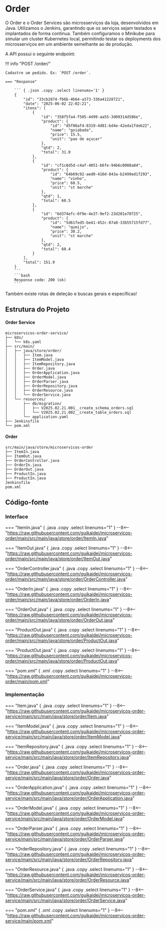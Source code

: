# Order

O Order e o Order Services são microsserviços da loja, desenvolvidos em Java. Utilizamos o Jenkins, garantindo que os serviços sejam testados e implantados de forma contínua. Também configuramos o Minikube para simular um cluster Kubernetes local, permitindo testar os deployments dos microsserviços em um ambiente semelhante ao de produção.

A API possui o seguinte endpoint:

!!! info "POST /order/"

    Cadastre um pedido. Ex: `POST /order`.

    === "Response"

        ``` { .json .copy .select linenums='1' }
        {
            "id": "33cb2874-f66b-4b64-a373-336a41228721",
            "date": "2025-06-02 22:02:21",
            "itens": [
                {
                    "id": "358f5fa4-f505-4499-aa55-3d09314d586e",
                    "product": {
                        "id": "d5f06af4-8319-4d81-bd4e-42eda1fdeb22",
                        "name": "goiabada",
                        "price": 15.5,
                        "unit": "pao de açucar"
                    },
                    "qtd": 2,
                    "total": 31.0
                },
                {
                    "id": "cf1c8d5d-c4af-4051-b6fe-94b6c0008a84",
                    "product": {
                        "id": "64b69c92-aed0-410d-843a-b2499ed1f293",
                        "name": "vinho",
                        "price": 60.5,
                        "unit": "st marche"
                    },
                    "qtd": 1,
                    "total": 60.5
                },
                {
                    "id": "6d374efc-0f9e-4e37-9ef2-23d201e70725",
                    "product": {
                        "id": "5d61fed5-be41-452c-87a8-33b55715fd77",
                        "name": "queijo",
                        "price": 30.2,
                        "unit": "st marche"
                    },
                    "qtd": 2,
                    "total": 60.4
                }
            ],
            "total": 151.9
        }
        ```
        ```bash
        Response code: 200 (ok)
        ```

Também existe rotas de deleção e buscas gerais e específicas!

## Estrutura do Projeto

#### Order Service

```
microservicos-order-service/
├── k8s/
│   └── k8s.yaml
├── src/main/
│   ├── java/store/order/
│   │   ├── Item.java
│   │   ├── ItemModel.java
│   │   ├── ItemRepository.java
│   │   ├── Order.java
│   │   ├── OrderApplication.java
│   │   ├── OrderModel.java
│   │   ├── OrderParser.java
│   │   ├── OrderRepository.java
│   │   ├── OrderResource.java
│   │   └── OrderService.java
│   └── resources/
│       ├── db/migration/
│       │   ├── V2025.02.21.001__create_schema_orders.sql
│       │   └── V2025.02.21.002__create_table_orders.sql
│       └── application.yaml
├── Jenkinsfile
└── pom.xml
```

#### Order

```
src/main/java/store/microservicos-order
├── ItemIn.java
├── ItemOut.java
├── OrderController.java
├── OrderIn.java
├── OrderOut.java
├── ProductIn.java
├── ProductIn.java
Jenkinsfile
pom.xml
```

## Código-fonte

### Interface

=== "ItemIn.java" { .java .copy .select linenums="1" } --8<-- "https://raw.githubusercontent.com/guikaidei/microservicos-order/main/src/main/java/store/order/ItemIn.java"

=== "ItemOut.java" { .java .copy .select linenums="1" } --8<-- "https://raw.githubusercontent.com/guikaidei/microservicos-order/main/src/main/java/store/order/ItemOut.java"

=== "OrderController.java" { .java .copy .select linenums="1" } --8<-- "https://raw.githubusercontent.com/guikaidei/microservicos-order/main/src/main/java/store/order/OrderController.java"

=== "OrderIn.java" { .java .copy .select linenums="1" } --8<-- "https://raw.githubusercontent.com/guikaidei/microservicos-order/main/src/main/java/store/order/OrderIn.java"    

=== "OrderOut.java" { .java .copy .select linenums="1" } --8<-- "https://raw.githubusercontent.com/guikaidei/microservicos-order/main/src/main/java/store/order/OrderOut.java"

=== "ProductOut.java" { .java .copy .select linenums="1" } --8<-- "https://raw.githubusercontent.com/guikaidei/microservicos-order/main/src/main/java/store/order/ProductOut.java"

=== "ProductOut.java" { .java .copy .select linenums="1" } --8<-- "https://raw.githubusercontent.com/guikaidei/microservicos-order/main/src/main/java/store/order/ProductOut.java"

=== "pom.xml" { .xml .copy .select linenums="1" } --8<-- "https://raw.githubusercontent.com/guikaidei/microservicos-order/main/pom.xml"

### Implementação

=== "Item.java" { .java .copy .select linenums="1" } --8<-- "https://raw.githubusercontent.com/guikaidei/microservicos-order-service/main/src/main/java/store/order/Item.java"

=== "ItemModel.java" { .java .copy .select linenums="1" } --8<-- "https://raw.githubusercontent.com/guikaidei/microservicos-order-service/main/src/main/java/store/order/ItemModel.java"

=== "ItemRepository.java" { .java .copy .select linenums="1" } --8<-- "https://raw.githubusercontent.com/guikaidei/microservicos-order-service/main/src/main/java/store/order/ItemRepository.java"

=== "Order.java" { .java .copy .select linenums="1" } --8<-- "https://raw.githubusercontent.com/guikaidei/microservicos-order-service/main/src/main/java/store/order/Order.java"

=== "OrderApplication.java" { .java .copy .select linenums="1" } --8<-- "https://raw.githubusercontent.com/guikaidei/microservicos-order-service/main/src/main/java/store/order/OrderApplication.java"    

=== "OrderModel.java" { .java .copy .select linenums="1" } --8<-- "https://raw.githubusercontent.com/guikaidei/microservicos-order-service/main/src/main/java/store/order/OrderModel.java"

=== "OrderParser.java" { .java .copy .select linenums="1" } --8<-- "https://raw.githubusercontent.com/guikaidei/microservicos-order-service/main/src/main/java/store/order/OrderParser.java"

=== "OrderRepository.java" { .java .copy .select linenums="1" } --8<-- "https://raw.githubusercontent.com/guikaidei/microservicos-order-service/main/src/main/java/store/order/OrderRepository.java"

=== "OrderResource.java" { .java .copy .select linenums="1" } --8<-- "https://raw.githubusercontent.com/guikaidei/microservicos-order-service/main/src/main/java/store/order/OrderResource.java"

=== "OrderService.java" { .java .copy .select linenums="1" } --8<-- "https://raw.githubusercontent.com/guikaidei/microservicos-order-service/main/src/main/java/store/order/OrderService.java"

=== "pom.xml" { .xml .copy .select linenums="1" } --8<-- "https://raw.githubusercontent.com/guikaidei/microservicos-order-service/main/pom.xml"